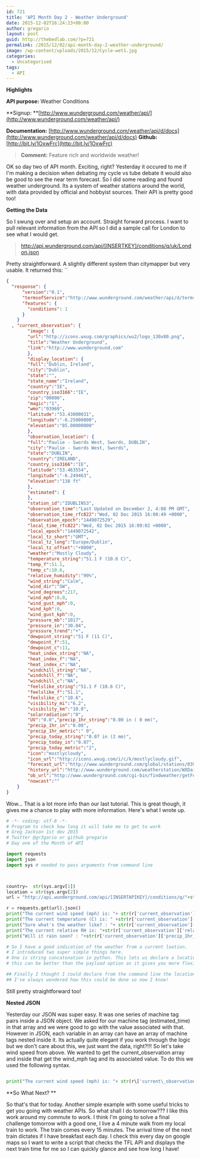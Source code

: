 ```yaml
---
id: 721
title: 'API Month Day 2 - Weather Underground'
date: 2015-12-02T16:24:23+00:00
author: gregario
layout: post
guid: http://thebedlab.com/?p=721
permalink: /2015/12/02/api-month-day-2-weather-underground/
image: /wp-content/uploads/2015/12/Cycle-wet1.jpg
categories:
  - Uncategorised
tags:
  - API
---
```

**Highlights**

**API purpose:** Weather Conditions
  
**Signup: **[http://www.wunderground.com/weather/api/](http://www.wunderground.com/weather/api/)
  
**Documentation:** [http://www.wunderground.com/weather/api/d/docs](http://www.wunderground.com/weather/api/d/docs)
**Github:** [http://bit.ly/1OxwFrc](http://bit.ly/1OxwFrc)
  
> **Comment:** Feature rich and worldwide weather!

OK so day two of API month. Exciting, right? Yesterday it occured to me if I'm making a decision when debating my cycle vs tube debate it would also be good to see the near term forecast. So I did some reading and found weather underground. Its a system of weather stations around the world, with data provided by official and hobbyist sources. Their API is pretty good too!

**Getting the Data**

So I swung over and setup an account. Straight forward process. I want to pull relevant information from the API so I did a sample call for London to see what I would get.

> http://api.wunderground.com/api/[INSERTKEY]/conditions/q/uk/London.json

Pretty straightforward. A slightly different system than citymapper but very usable. It returned this: ``

```json
{
  "response": {
      "version":"0.1",
      "termsofService":"http://www.wunderground.com/weather/api/d/terms.html",
      "features": {
        "conditions": 1
      }
    }
  , "current_observation": {
        "image": {
        "url":"http://icons.wxug.com/graphics/wu2/logo_130x80.png",
        "title":"Weather Underground",
        "link":"http://www.wunderground.com"
        },
        "display_location": {
        "full":"Dublin, Ireland",
        "city":"Dublin",
        "state":"",
        "state_name":"Ireland",
        "country":"IE",
        "country_iso3166":"IE",
        "zip":"00000",
        "magic":"1",
        "wmo":"03969",
        "latitude":"53.43000031",
        "longitude":"-6.25000000",
        "elevation":"85.00000000"
        },
        "observation_location": {
        "full":"Paulie - Swords West, Swords, DUBLIN",
        "city":"Paulie - Swords West, Swords",
        "state":"DUBLIN",
        "country":"IRELAND",
        "country_iso3166":"IE",
        "latitude":"53.463554",
        "longitude":"-6.249463",
        "elevation":"138 ft"
        },
        "estimated": {
        },
        "station_id":"IDUBLINS3",
        "observation_time":"Last Updated on December 2, 4:08 PM GMT",
        "observation_time_rfc822":"Wed, 02 Dec 2015 16:08:49 +0000",
        "observation_epoch":"1449072529",
        "local_time_rfc822":"Wed, 02 Dec 2015 16:09:02 +0000",
        "local_epoch":"1449072542",
        "local_tz_short":"GMT",
        "local_tz_long":"Europe/Dublin",
        "local_tz_offset":"+0000",
        "weather":"Mostly Cloudy",
        "temperature_string":"51.1 F (10.6 C)",
        "temp_f":51.1,
        "temp_c":10.6,
        "relative_humidity":"99%",
        "wind_string":"Calm",
        "wind_dir":"SW",
        "wind_degrees":217,
        "wind_mph":0.0,
        "wind_gust_mph":0,
        "wind_kph":0,
        "wind_gust_kph":0,
        "pressure_mb":"1017",
        "pressure_in":"30.04",
        "pressure_trend":"+",
        "dewpoint_string":"51 F (11 C)",
        "dewpoint_f":51,
        "dewpoint_c":11,
        "heat_index_string":"NA",
        "heat_index_f":"NA",
        "heat_index_c":"NA",
        "windchill_string":"NA",
        "windchill_f":"NA",
        "windchill_c":"NA",
        "feelslike_string":"51.1 F (10.6 C)",
        "feelslike_f":"51.1",
        "feelslike_c":"10.6",
        "visibility_mi":"6.2",
        "visibility_km":"10.0",
        "solarradiation":"0",
        "UV":"0.0","precip_1hr_string":"0.00 in ( 0 mm)",
        "precip_1hr_in":"0.00",
        "precip_1hr_metric":" 0",
        "precip_today_string":"0.07 in (2 mm)",
        "precip_today_in":"0.07",
        "precip_today_metric":"2",
        "icon":"mostlycloudy",
        "icon_url":"http://icons.wxug.com/i/c/k/mostlycloudy.gif",
        "forecast_url":"http://www.wunderground.com/global/stations/03969.html",
        "history_url":"http://www.wunderground.com/weatherstation/WXDailyHistory.asp?ID=IDUBLINS3",
        "ob_url":"http://www.wunderground.com/cgi-bin/findweather/getForecast?query=53.463554,-6.249463",
        "nowcast":""
    }
}
```

Wow... That is a lot more info than our last tutorial. This is great though, it gives me a chance to play with more information. Here's what I wrote up.

```python
# -*- coding: utf-8 -*-
# Program to check how long it will take me to get to work
# Greg Jackson 1st dev 2015
# Twitter @gr3gario or github gregario
# Day one of the Month of API

import requests
import json 
import sys # needed to pass arguments from command line 



country=  str(sys.argv[1])
location = str(sys.argv[2])
url = "http://api.wunderground.com/api/[INSERTAPIKEY]/conditions/q/"+str(country)+"/"+str(location)+".json"

r = requests.get(url).json()
print("The current wind speed (mph) is: "+ str(r['current_observation']['wind_mph']))
print("The current temperature (C) is: " +str(r['current_observation']['temp_c']))
print("Sure what's the weather like? : "+ str(r['current_observation']['icon']))
print("The current relative RH is: "+str(r['current_observation']['relative_humidity']))
print("Will it rain soon? : "+str(r['current_observation']['precip_1hr_metric']))

# So I have a good indication of the weather from a current loation. 
# I introduced two super simple things here. 
# One is string concatonation in python. This lets us declare a location by variable instead of in line. 
# this can be better than the payload option as it gives you more flexibility. 

## Finally I thought I could declare from the command line the location to search. 
## I've always wondered how this could be done so now I know! 

```

Still pretty straightforward too!

**Nested JSON**

Yesterday our JSON was super easy. It was one series of machine tag pairs inside a JSON object. We asked for our machine tag (estimated\_time) in that array and we were good to go with the value associated with that. However in JSON, each variable in an array can have an array of machine tags nested inside it. Its actually quite elegant if you work through the logic but we don't care about this, we just want the data, right?!!! So let's take wind speed from above. We wanted to get the current\_observation array and inside that get the wind_mph tag and its associated value. To do this we used the following syntax.

```python

print("The current wind speed (mph) is: "+ str(r\['current\_observation'\]\['wind\_mph'\]))

```

**So What Next? **

So that's that for today. Another simple example with some useful tricks to get you going with weather APIs. So what shall I do tomorrow??? I like this work around my commute to work. I think I'm going to solve a final challenge tomorrow with a good one, I live a 4 minute walk from my local train to work. The train comes every 15 minutes. The arrival time of the next train dictates if I have breakfast each day. I check this every day on google maps so I want to write a script that checks the TFL API and displays the next train time for me so I can quickly glance and see how long I have!